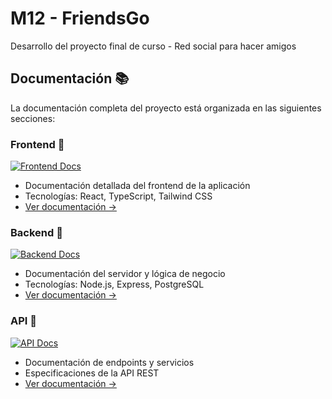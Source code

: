 # M12 - FriendsGo
Desarrollo del proyecto final de curso - Red social para hacer amigos

## Documentación 📚
La documentación completa del proyecto está organizada en las siguientes secciones:

### Frontend 🎨
[![Frontend Docs](https://img.shields.io/badge/Docs-Frontend-blue)](https://github.com/SoyManoolo/M12/blob/main/docs/frontend/README.md)
- Documentación detallada del frontend de la aplicación
- Tecnologías: React, TypeScript, Tailwind CSS
- [Ver documentación →](https://github.com/SoyManoolo/M12/blob/main/docs/frontend/README.md)

### Backend 🔧
[![Backend Docs](https://img.shields.io/badge/Docs-Backend-green)](https://github.com/SoyManoolo/M12/blob/main/docs/backend/README.md)
- Documentación del servidor y lógica de negocio
- Tecnologías: Node.js, Express, PostgreSQL
- [Ver documentación →](https://github.com/SoyManoolo/M12/blob/main/docs/backend/README.md)

### API 🔌
[![API Docs](https://img.shields.io/badge/Docs-API-orange)](https://github.com/SoyManoolo/M12/blob/main/docs/api/README.md)
- Documentación de endpoints y servicios
- Especificaciones de la API REST
- [Ver documentación →](https://github.com/SoyManoolo/M12/blob/main/docs/api/README.md)
